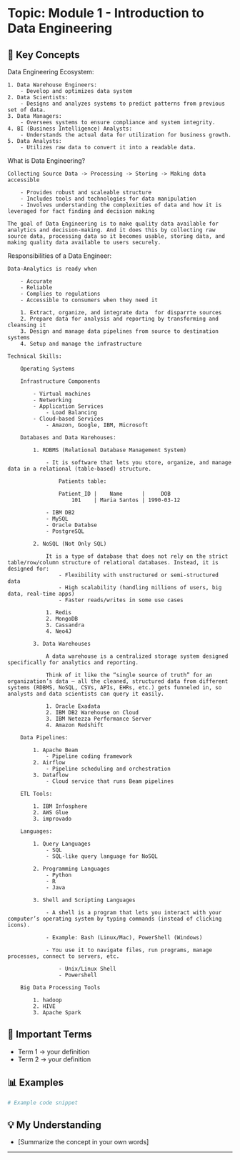# Topic: Module 1 - Introduction to Data Engineering

## 📝 Key Concepts

Data Engineering Ecosystem:

    1. Data Warehouse Engineers:
        - Develop and optimizes data system
    2. Data Scientists:
        - Designs and analyzes systems to predict patterns from previous set of data.
    3. Data Managers:
        - Oversees systems to ensure compliance and system integrity.
    4. BI (Business Intelligence) Analysts:
        - Understands the actual data for utilization for business growth.
    5. Data Analysts:
        - Utilizes raw data to convert it into a readable data.

What is Data Engineering?
    
    Collecting Source Data -> Processing -> Storing -> Making data accessible

        - Provides robust and scaleable structure
        - Includes tools and technologies for data manipulation
        - Involves understanding the complexities of data and how it is leveraged for fact finding and decision making

    The goal of Data Engineering is to make quality data available for analytics and decision-making. And it does this by collecting raw source data, processing data so it becomes usable, storing data, and making quality data available to users securely.  

Responsibilities of a Data Engineer:

    Data-Analytics is ready when

        - Accurate
        - Reliable
        - Complies to regulations
        - Accessible to consumers when they need it

        1. Extract, organize, and integrate data  for disparrte sources
        2. Prepare data for analysis and reporting by transforming and cleansing it
        3. Design and manage data pipelines from source to destination systems
        4. Setup and manage the infrastructure

    Technical Skills:

        Operating Systems

        Infrastructure Components

            - Virtual machines
            - Networking
            - Application Services
                - Load Balancing
            - Cloud-based Services
                - Amazon, Google, IBM, Microsoft

        Databases and Data Warehouses:

            1. RDBMS (Relational Database Management System)

                - It is software that lets you store, organize, and manage data in a relational (table-based) structure.

                    Patients table:

                    Patient_ID |    Name      |     DOB
                        101    | Maria Santos | 1990-03-12
                
                - IBM DB2
                - MySQL
                - Oracle Databse
                - PostgreSQL

            2. NoSQL (Not Only SQL)

                It is a type of database that does not rely on the strict table/row/column structure of relational databases. Instead, it is designed for:
                    - Flexibility with unstructured or semi-structured data
                    - High scalability (handling millions of users, big data, real-time apps)
                    - Faster reads/writes in some use cases

                1. Redis
                2. MongoDB
                3. Cassandra
                4. Neo4J

            3. Data Warehouses

                A data warehouse is a centralized storage system designed specifically for analytics and reporting.

                Think of it like the “single source of truth” for an organization’s data — all the cleaned, structured data from different systems (RDBMS, NoSQL, CSVs, APIs, EHRs, etc.) gets funneled in, so analysts and data scientists can query it easily.

                1. Oracle Exadata
                2. IBM DB2 Warehouse on Cloud
                3. IBM Netezza Performance Server
                4. Amazon Redshift

        Data Pipelines:

            1. Apache Beam
                - Pipeline coding framework
            2. Airflow
                - Pipeline scheduling and orchestration
            3. Dataflow
                - Cloud service that runs Beam pipelines

        ETL Tools:

            1. IBM Infosphere
            2. AWS Glue
            3. improvado

        Languages:

            1. Query Languages
                - SQL
                - SQL-like query language for NoSQL

            2. Programming Languages
                - Python
                - R
                - Java

            3. Shell and Scripting Languages

                - A shell is a program that lets you interact with your computer’s operating system by typing commands (instead of clicking icons).

                - Example: Bash (Linux/Mac), PowerShell (Windows)

                - You use it to navigate files, run programs, manage processes, connect to servers, etc.

                    - Unix/Linux Shell
                    - Powershell

        Big Data Processing Tools

            1. hadoop
            2. HIVE
            3. Apache Spark

## 🔑 Important Terms
- Term 1 → your definition
- Term 2 → your definition

## 📊 Examples
```python
# Example code snippet
```

## 💡 My Understanding
- [Summarize the concept in your own words]

---
